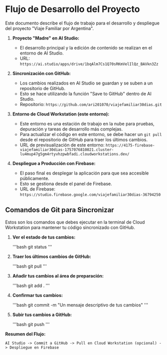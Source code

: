 # Flujo de Desarrollo del Proyecto

Este documento describe el flujo de trabajo para el desarrollo y despliegue del proyecto "Viaje Familiar por Argentina".

1.  **Proyecto "Madre" en AI Studio:**
    *   El desarrollo principal y la edición de contenido se realizan en el entorno de AI Studio.
    *   URL: `https://ai.studio/apps/drive/1bqAlm7Cs1Q70sRKmVelIlQz_BAVkn3Zz`

2.  **Sincronización con GitHub:**
    *   Los cambios realizados en AI Studio se guardan y se suben a un repositorio de GitHub.
    *   Esto se hace utilizando la función "Save to GitHub" dentro de AI Studio.
    *   Repositorio: `https://github.com/ari201070/viajefamiliar30dias.git`

3.  **Entorno de Cloud Workstation (este entorno):**
    *   Este entorno es una estación de trabajo en la nube para pruebas, depuración y tareas de desarrollo más complejas.
    *   Para actualizar el código en este entorno, se debe hacer un `git pull` desde el repositorio de GitHub para traer los últimos cambios.
    *   URL de previsualización de este entorno: `https://4175-firebase-viajefamiliar30dias-1757076810021.cluster-lu4mup47g5gm4rtyvhzpwbfadi.cloudworkstations.dev/`

4.  **Despliegue a Producción con Firebase:**
    *   El paso final es desplegar la aplicación para que sea accesible públicamente.
    *   Esto se gestiona desde el panel de Firebase.
    *   URL de Firebase: `https://studio.firebase.google.com/viajefamiliar30dias-36794250`

## Comandos de Git para Sincronizar

Estos son los comandos que debes ejecutar en la terminal de Cloud Workstation para mantener tu código sincronizado con GitHub.

1.  **Ver el estado de tus cambios:**

    '''bash
    git status
    '''

2.  **Traer los últimos cambios de GitHub:**

    '''bash
    git pull
    '''

3.  **Añadir tus cambios al área de preparación:**

    '''bash
    git add .
    '''

4.  **Confirmar tus cambios:**

    '''bash
    git commit -m "Un mensaje descriptivo de tus cambios"
    '''

5.  **Subir tus cambios a GitHub:**

    '''bash
    git push
    '''

**Resumen del Flujo:**

`AI Studio -> Commit a GitHub -> Pull en Cloud Workstation (opcional) -> Despliegue en Firebase`
